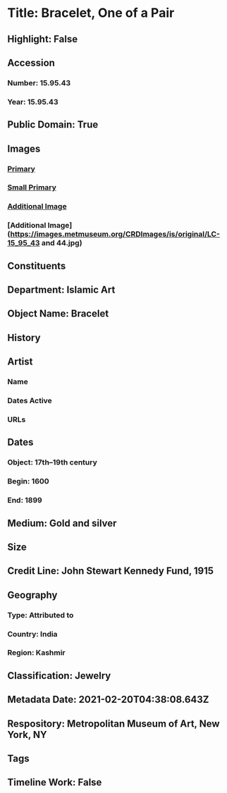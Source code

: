 # Title: Bracelet, One of a Pair
## Highlight: False
## Accession
### Number: 15.95.43
### Year: 15.95.43
## Public Domain: True
## Images
### [Primary](https://images.metmuseum.org/CRDImages/is/original/LC-15_95_43.jpg)
### [Small Primary](https://images.metmuseum.org/CRDImages/is/web-large/LC-15_95_43.jpg)
### [Additional Image](https://images.metmuseum.org/CRDImages/is/original/15.95.43.jpg)
### [Additional Image](https://images.metmuseum.org/CRDImages/is/original/LC-15_95_43 and 44.jpg)
## Constituents
## Department: Islamic Art
## Object Name: Bracelet
## History
## Artist
### Name
### Dates Active
### URLs
## Dates
### Object: 17th–19th century
### Begin: 1600
### End: 1899
## Medium: Gold and silver
## Size
## Credit Line: John Stewart Kennedy Fund, 1915
## Geography
### Type: Attributed to
### Country: India
### Region: Kashmir
## Classification: Jewelry
## Metadata Date: 2021-02-20T04:38:08.643Z
## Respository: Metropolitan Museum of Art, New York, NY
## Tags
## Timeline Work: False